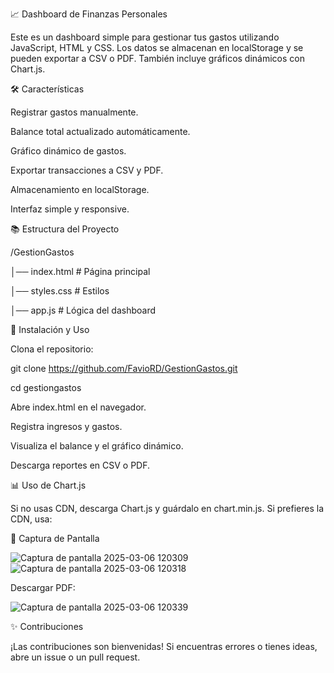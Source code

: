 📈 Dashboard de Finanzas Personales

Este es un dashboard simple para gestionar tus gastos utilizando JavaScript, HTML y CSS. Los datos se almacenan en localStorage y se pueden exportar a CSV o PDF. También incluye gráficos dinámicos con Chart.js.

🛠️ Características

Registrar gastos manualmente.

Balance total actualizado automáticamente.

Gráfico dinámico de gastos.

Exportar transacciones a CSV y PDF.

Almacenamiento en localStorage.

Interfaz simple y responsive.

📚 Estructura del Proyecto

/GestionGastos

│── index.html        # Página principal

│── styles.css        # Estilos

│── app.js            # Lógica del dashboard


🔄 Instalación y Uso

Clona el repositorio:

git clone https://github.com/FavioRD/GestionGastos.git

cd gestiongastos

Abre index.html en el navegador.

Registra ingresos y gastos.

Visualiza el balance y el gráfico dinámico.

Descarga reportes en CSV o PDF.

📊 Uso de Chart.js

Si no usas CDN, descarga Chart.js y guárdalo en chart.min.js. Si prefieres la CDN, usa:

<script src="https://cdn.jsdelivr.net/npm/chart.js"></script>

🎨 Captura de Pantalla

![Captura de pantalla 2025-03-06 120309](https://github.com/user-attachments/assets/33696fbe-9b14-4a2d-8f42-91953b3b00d8)
![Captura de pantalla 2025-03-06 120318](https://github.com/user-attachments/assets/77f5089e-7e65-44a8-92b7-18ea3e9dfb42)

Descargar PDF:

![Captura de pantalla 2025-03-06 120339](https://github.com/user-attachments/assets/e51ac5ce-a8b1-4806-97a8-20704b19f9b3)

✨ Contribuciones

¡Las contribuciones son bienvenidas! Si encuentras errores o tienes ideas, abre un issue o un pull request.
